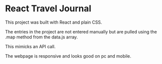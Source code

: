 # React Travel Journal

This project was built with React and plain CSS.

The entries in the project are not entered manually but are pulled using the .map method from the data.js array.

This mimicks an API call.

The webpage is responsive and looks good on pc and mobile.

